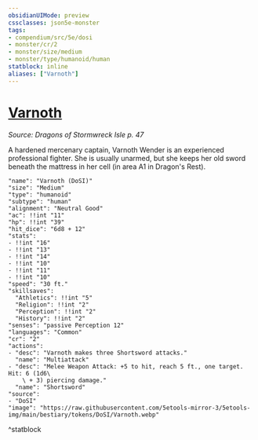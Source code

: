 ```yaml
---
obsidianUIMode: preview
cssclasses: json5e-monster
tags:
- compendium/src/5e/dosi
- monster/cr/2
- monster/size/medium
- monster/type/humanoid/human
statblock: inline
aliases: ["Varnoth"]
---
```

# [Varnoth](Mechanics\bestiary\npc/varnoth-dosi.md)
*Source: Dragons of Stormwreck Isle p. 47*  

A hardened mercenary captain, Varnoth Wender is an experienced professional fighter. She is usually unarmed, but she keeps her old sword beneath the mattress in her cell (in area A1 in Dragon's Rest).

```statblock
"name": "Varnoth (DoSI)"
"size": "Medium"
"type": "humanoid"
"subtype": "human"
"alignment": "Neutral Good"
"ac": !!int "11"
"hp": !!int "39"
"hit_dice": "6d8 + 12"
"stats":
- !!int "16"
- !!int "13"
- !!int "14"
- !!int "10"
- !!int "11"
- !!int "10"
"speed": "30 ft."
"skillsaves":
  "Athletics": !!int "5"
  "Religion": !!int "2"
  "Perception": !!int "2"
  "History": !!int "2"
"senses": "passive Perception 12"
"languages": "Common"
"cr": "2"
"actions":
- "desc": "Varnoth makes three Shortsword attacks."
  "name": "Multiattack"
- "desc": "Melee Weapon Attack: +5 to hit, reach 5 ft., one target. Hit: 6 (1d6\
    \ + 3) piercing damage."
  "name": "Shortsword"
"source":
- "DoSI"
"image": "https://raw.githubusercontent.com/5etools-mirror-3/5etools-img/main/bestiary/tokens/DoSI/Varnoth.webp"
```
^statblock